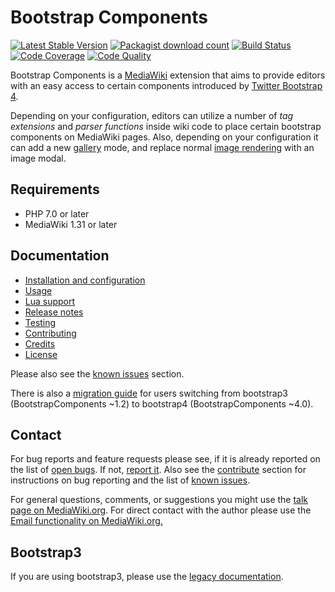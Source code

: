 # Bootstrap Components
[![Latest Stable Version](https://poser.pugx.org/mediawiki/bootstrap-components/version.png)](https://packagist.org/packages/mediawiki/bootstrap-components)
[![Packagist download count](https://poser.pugx.org/mediawiki/bootstrap-components/d/total.png)](https://packagist.org/packages/mediawiki/bootstrap-components)
[![Build Status](https://api.travis-ci.org/oetterer/BootstrapComponents.svg?branch=master)](http://travis-ci.org/oetterer/BootstrapComponents)
[![Code Coverage](https://scrutinizer-ci.com/g/oetterer/BootstrapComponents/badges/coverage.png?b=master)](https://scrutinizer-ci.com/g/oetterer/BootstrapComponents/?branch=master)
[![Code Quality](https://scrutinizer-ci.com/g/oetterer/BootstrapComponents/badges/quality-score.png?b=master)](https://scrutinizer-ci.com/g/oetterer/BootstrapComponents/?branch=master)

Bootstrap Components is a [MediaWiki] extension that aims to provide
editors with an easy access to certain components introduced by
[Twitter Bootstrap 4][Bootstrap].

Depending on your configuration, editors can utilize a number of
_tag extensions_ and _parser functions_ inside wiki code to place certain
bootstrap components on MediaWiki pages. Also, depending on your
configuration it can add a new [gallery][Gallery] mode, and replace normal
[image rendering][Image] with an image modal.

## Requirements
* PHP 7.0 or later
* MediaWiki 1.31 or later

## Documentation
- [Installation and configuration](docs/installation-configuration.md)
- [Usage](docs/components.md)
- [Lua support](docs/lua.md)
- [Release notes](docs/release-notes.md)
- [Testing](docs/testing.md)
- [Contributing](docs/contributing.md)
- [Credits](docs/credits.md)
- [License](docs/licensing.md)

Please also see the [known issues][known-issues] section.

There is also a [migration guide](docs/migration-guide.md) for users switching
from bootstrap3 (BootstrapComponents ~1.2) to bootstrap4 (BootstrapComponents ~4.0).

## Contact
For bug reports and feature requests please see, if it is already reported on
the list of [open bugs][open bugs]. If not, [report it][report bugs]. Also see the
[contribute](docs/contributing.md) section for instructions on bug reporting and
the list of [known issues][known-issues].

For general questions, comments, or suggestions you might use the [talk page
on MediaWiki.org][mw-talk]. For direct contact with the author
please use the [Email functionality on MediaWiki.org.][mw-mail]

## Bootstrap3
If you are using bootstrap3, please use the [legacy documentation](docs/bs3/README.md). 


[MediaWiki]: https://www.mediawiki.org/
[Bootstrap]: http://getbootstrap.com/
[Gallery]: https://www.mediawiki.org/wiki/Help:Images#Rendering_a_gallery_of_images
[Image]: https://www.mediawiki.org/wiki/Help:Images#Rendering_a_single_image
[known-issues]: docs/known-issues.md
[open bugs]: https://github.com/oetterer/BootstrapComponents/issues
[report bugs]: https://github.com/oetterer/BootstrapComponents/issues/new
[mw-talk]: https://www.mediawiki.org/wiki/Extension_talk:BootstrapComponents
[mw-mail]: https://www.mediawiki.org/wiki/Special:EmailUser/oetterer
